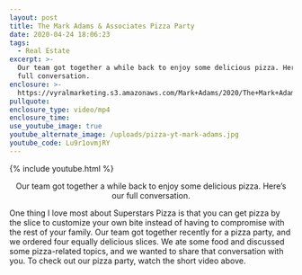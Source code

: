 ```yaml
---
layout: post
title: The Mark Adams & Associates Pizza Party
date: 2020-04-24 18:06:23
tags:
  - Real Estate
excerpt: >-
  Our team got together a while back to enjoy some delicious pizza. Here’s our
  full conversation.
enclosure: >-
  https://vyralmarketing.s3.amazonaws.com/Mark+Adams/2020/The+Mark+Adams+%26+Associates+Pizza+Party.mp4
pullquote:
enclosure_type: video/mp4
enclosure_time:
use_youtube_image: true
youtube_alternate_image: /uploads/pizza-yt-mark-adams.jpg
youtube_code: Lu9r1ovmjRY
---
```


{% include youtube.html %}

<p style="text-align:center">Our team got together a while back to enjoy some delicious pizza. Here’s our full conversation.</p>

One thing I love most about Superstars Pizza is that you can get pizza by the slice to customize your own bite instead of having to compromise with the rest of your family. Our team got together recently for a pizza party, and we ordered four equally delicious slices. We ate some food and discussed some pizza-related topics, and we wanted to share that conversation with you. To check out our pizza party, watch the short video above.
